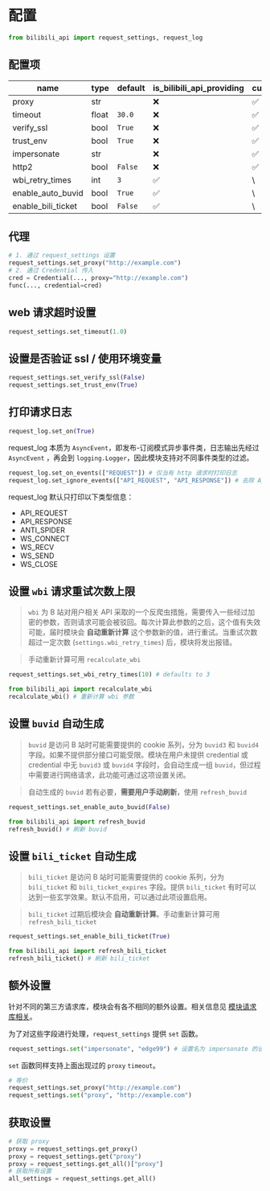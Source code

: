 # 配置

```python
from bilibili_api import request_settings, request_log
```

## 配置项

| name | type | default | is_bilibili_api_providing | curl_cffi | aiohttp | httpx |
| - | - | - | - | - | - | - |
| proxy | str | ` ` | ❌ | ✅ | ✅ | ✅ |
| timeout | float | `30.0` | ❌ | ✅ | ✅ | ✅ |
| verify_ssl | bool | `True` | ❌ | ✅ | ✅ | ✅ |
| trust_env | bool | `True` | ❌ | ✅ | ✅ | ✅ |
| impersonate | str | ` ` | ❌ | ✅ | ❌ | ❌ |
| http2 | bool | `False` | ❌ | ✅ | ❌ | ✅ |
| wbi_retry_times | int | `3` | ✅ | \\ | \\ | \\ |
| enable_auto_buvid | bool | `True` | ✅ | \\ | \\ | \\ |
| enable_bili_ticket | bool | `False` | ✅ | \\ | \\ | \\ |


## 代理

```python
# 1. 通过 request_settings 设置
request_settings.set_proxy("http://example.com")
# 2. 通过 Credential 传入
cred = Credential(..., proxy="http://example.com")
func(..., credential=cred)
```

## web 请求超时设置

```python
request_settings.set_timeout(1.0)
```

## 设置是否验证 ssl / 使用环境变量

```python
request_settings.set_verify_ssl(False)
request_settings.set_trust_env(True)
```

## 打印请求日志

```python
request_log.set_on(True)
```

request_log 本质为 `AsyncEvent`，即发布-订阅模式异步事件类，日志输出先经过 `AsyncEvent` ，再会到 `logging.Logger`，因此模块支持对不同事件类型的过滤。

``` python
request_log.set_on_events(["REQUEST"]) # 仅当有 http 请求时打印日志
request_log.set_ignore_events(["API_REQUEST", "API_RESPONSE"]) # 去除 Api 类相关的信息
```

request_log 默认只打印以下类型信息：

- API_REQUEST
- API_RESPONSE
- ANTI_SPIDER
- WS_CONNECT
- WS_RECV
- WS_SEND
- WS_CLOSE

## 设置 `wbi` 请求重试次数上限

> `wbi` 为 B 站对用户相关 API 采取的一个反爬虫措施，需要传入一些经过加密的参数，否则请求可能会被驳回。每次计算此参数的之后，这个值有失效可能，届时模块会 **自动重新计算** 这个参数新的值，进行重试。当重试次数超过一定次数 (`settings.wbi_retry_times`) 后，模块将发出报错。

> 手动重新计算可用 `recalculate_wbi` 

```python
request_settings.set_wbi_retry_times(10) # defaults to 3

from bilibili_api import recalculate_wbi
recalculate_wbi() # 重新计算 wbi 参数
```

## 设置 `buvid` 自动生成

> `buvid` 是访问 B 站时可能需要提供的 cookie 系列，分为 `buvid3` 和 `buvid4` 字段。如果不提供部分接口可能受限。模块在用户未提供 credential 或 credential 中无 `buvid3` 或 `buvid4` 字段时，会自动生成一组 `buvid`，但过程中需要进行网络请求，此功能可通过这项设置关闭。

> 自动生成的 `buvid` 若有必要，**需要用户手动刷新**，使用 `refresh_buvid`

```python
request_settings.set_enable_auto_buvid(False)

from bilibili_api import refresh_buvid
refresh_buvid() # 刷新 buvid
```

## 设置 `bili_ticket` 自动生成

> `bili_ticket` 是访问 B 站时可能需要提供的 cookie 系列，分为 `bili_ticket` 和 `bili_ticket_expires` 字段。提供 `bili_ticket` 有时可以达到一些玄学效果。默认不启用，可以通过此项设置启用。

> `bili_ticket` 过期后模块会 **自动重新计算**。手动重新计算可用 `refresh_bili_ticket`

```python
request_settings.set_enable_bili_ticket(True)

from bilibili_api import refresh_bili_ticket
refresh_bili_ticket() # 刷新 bili_ticket
```

## 额外设置

针对不同的第三方请求库，模块会有各不相同的额外设置。相关信息见 [模块请求库相关](https://nemo2011.github.io/bilibili-api/#/request_client)。

为了对这些字段进行处理，`request_settings` 提供 `set` 函数。

``` python
request_settings.set("impersonate", "edge99") # 设置名为 impersonate 的设置为 edge99
```

`set` 函数同样支持上面出现过的 `proxy` `timeout`。

``` python
# 等价
request_settings.set_proxy("http://example.com")
request_settings.set("proxy", "http://example.com")
```

## 获取设置

``` python
# 获取 proxy
proxy = request_settings.get_proxy()
proxy = request_settings.get("proxy")
proxy = request_settings.get_all()["proxy"]
# 获取所有设置
all_settings = request_settings.get_all()
```
